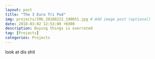 ```yaml
---
layout: post
title: "The 3 Euro Tri Pod"
img: projects/IMG_20180222_190051.jpg # Add image post (optional)
date: 2018-03-02 12:53:00 +0300
description: Buying things is overrated 
tag: [Projects]
categories: Projects
---
```


look at dis shit